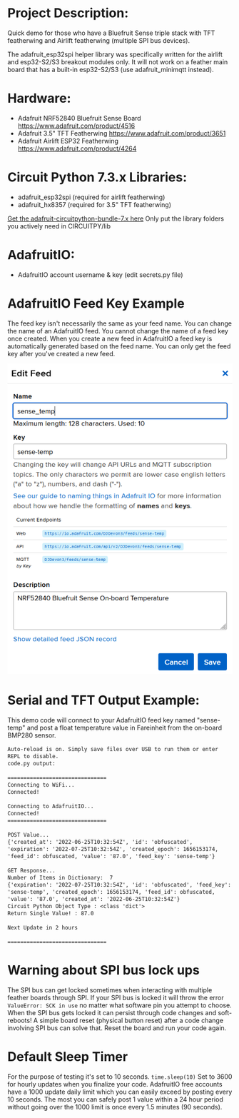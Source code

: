 # Project Description:
Quick demo for those who have a Bluefruit Sense triple stack with TFT featherwing and Airlift featherwing (multiple SPI bus devices). 

The adafruit_esp32spi helper library was specifically written for the airlift and esp32-S2/S3 breakout modules only. It will not work on a feather main board that has a built-in esp32-S2/S3 (use adafruit_minimqtt instead).

# Hardware:
- Adafruit NRF52840 Bluefruit Sense Board https://www.adafruit.com/product/4516
- Adafruit 3.5" TFT Featherwing https://www.adafruit.com/product/3651
- Adafruit Airlift ESP32 Featherwing https://www.adafruit.com/product/4264

# Circuit Python 7.3.x Libraries:
- adafruit_esp32spi (required for airlift featherwing)
- adafruit_hx8357 (required for 3.5" TFT featherwing)

[Get the adafruit-circuitpython-bundle-7.x here](https://circuitpython.org/libraries)
Only put the library folders you actively need in CIRCUITPY/lib

# AdafruitIO:
- AdafruitIO account username & key (edit secrets.py file)

# AdafruitIO Feed Key Example
The feed key isn't necessarily the same as your feed name. You can change the name of an AdafruitIO feed. You cannot change the name of a feed key once created. When you create a new feed in AdafruitIO a feed key is automatically generated based on the feed name. You can only get the feed key after you've created a new feed.

![](https://raw.githubusercontent.com/DJDevon3/CircuitPython/main/Airlift%20AdafruitIO%20Test/AdafruitIO_Feed_Key_Example.PNG)


# Serial and TFT Output Example:

This demo code will connect to your AdafruitIO feed key named "sense-temp" and post a float temperature value in Fareinheit from the on-board BMP280 sensor. 
```
Auto-reload is on. Simply save files over USB to run them or enter REPL to disable.
code.py output:

===============================
Connecting to WiFi...
Connected!

Connecting to AdafruitIO...
Connected!
===============================

POST Value...
{'created_at': '2022-06-25T10:32:54Z', 'id': 'obfuscated', 'expiration': '2022-07-25T10:32:54Z', 'created_epoch': 1656153174, 'feed_id': obfuscated, 'value': '87.0', 'feed_key': 'sense-temp'}

GET Response...
Number of Items in Dictionary:  7
{'expiration': '2022-07-25T10:32:54Z', 'id': 'obfuscated', 'feed_key': 'sense-temp', 'created_epoch': 1656153174, 'feed_id': obfuscated, 'value': '87.0', 'created_at': '2022-06-25T10:32:54Z'}
Circuit Python Object Type : <class 'dict'>
Return Single Value! : 87.0

Next Update in 2 hours

===============================
```
# Warning about SPI bus lock ups
The SPI bus can get locked sometimes when interacting with multiple feather boards through SPI.
If your SPI bus is locked it will throw the error `ValueError: SCK in use` no matter what software pin you attempt to choose.
When the SPI bus gets locked it can persist through code changes and soft-reboots!
A simple board reset (physical button reset) after a code change involving SPI bus can solve that. Reset the board and run your code again. 

# Default Sleep Timer
For the purpose of testing it's set to 10 seconds. `time.sleep(10)` Set to 3600 for hourly updates when you finalize your code.
AdafruitIO free accounts have a 1000 update daily limit which you can easily exceed by posting every 10 seconds. The most you can safely post 1 value within a 24 hour period without going over the 1000 limit is once every 1.5 minutes (90 seconds).
